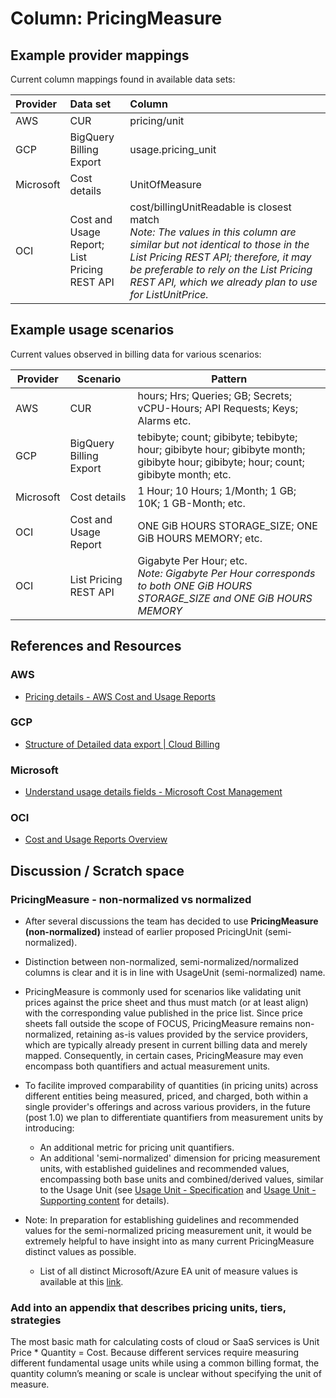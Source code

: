 # Column: PricingMeasure

## Example provider mappings

Current column mappings found in available data sets:

| Provider  | Data set                                        | Column                   |
|:----------|:------------------------------------------------|:-------------------------|
| AWS       | CUR                                             | pricing/unit             |
| GCP       | BigQuery Billing Export                         | usage.pricing_unit       |
| Microsoft | Cost details                                    | UnitOfMeasure            |
| OCI       | Cost and Usage Report;<br>List Pricing REST API | cost/billingUnitReadable is closest match<br>*Note: The values in this column are similar but not identical to those in the List Pricing REST API; therefore, it may be preferable to rely on the List Pricing REST API, which we already plan to use for ListUnitPrice.* |

## Example usage scenarios

Current values observed in billing data for various scenarios:

| Provider  | Scenario                | Pattern                                                                                                                              |
|-----------|-------------------------|--------------------------------------------------------------------------------------------------------------------------------------|
| AWS       | CUR                     | hours; Hrs; Queries; GB; Secrets; vCPU-Hours; API Requests; Keys; Alarms etc.                                                        |
| GCP       | BigQuery Billing Export | tebibyte; count; gibibyte; tebibyte; hour; gibibyte hour; gibibyte month; gibibyte hour; gibibyte; hour; count; gibibyte month; etc. |
| Microsoft | Cost details            | 1 Hour; 10 Hours; 1/Month; 1 GB; 10K; 1 GB-Month; etc.                                                                               |
| OCI       | Cost and Usage Report   | ONE GiB HOURS STORAGE_SIZE; ONE GiB HOURS MEMORY; etc.                                                                               |
| OCI       | List Pricing REST API   | Gigabyte Per Hour; etc.<br>*Note: Gigabyte Per Hour corresponds to both ONE GiB HOURS STORAGE_SIZE and ONE GiB HOURS MEMORY*         |

## References and Resources

### AWS

* [Pricing details - AWS Cost and Usage Reports](https://docs.aws.amazon.com/cur/latest/userguide/pricing-columns.html)

### GCP

* [Structure of Detailed data export | Cloud Billing](https://cloud.google.com/billing/docs/how-to/export-data-bigquery-tables/detailed-usage)

### Microsoft

* [Understand usage details fields - Microsoft Cost Management](https://learn.microsoft.com/en-us/azure/cost-management-billing/automate/understand-usage-details-fields)

### OCI

* [Cost and Usage Reports Overview](https://docs.oracle.com/en-us/iaas/Content/Billing/Concepts/usagereportsoverview.htm)

## Discussion / Scratch space

### PricingMeasure - non-normalized vs normalized
* After several discussions the team has decided to use **PricingMeasure (non-normalized)** instead of earlier proposed PricingUnit (semi-normalized).
* Distinction between non-normalized, semi-normalized/normalized columns is clear and it is in line with UsageUnit (semi-normalized) name.

* PricingMeasure is commonly used for scenarios like validating unit prices against the price sheet and thus must match (or at least align) with the corresponding value published in the price list. Since price sheets fall outside the scope of FOCUS, PricingMeasure remains non-normalized, retaining as-is values provided by the service providers, which are typically already present in current billing data and merely mapped. Consequently, in certain cases, PricingMeasure may even encompass both quantifiers and actual measurement units.

* To facilite improved comparability of quantities (in pricing units) across different entities being measured, priced, and charged, both within a single provider's offerings and across various providers, in the future (post 1.0) we plan to differentiate quantifiers from measurement units by introducing:
  * An additional metric for pricing unit quantifiers.
  * An additional 'semi-normalized' dimension for pricing measurement units, with established guidelines and recommended values, encompassing both base units and combined/derived values, similar to the Usage Unit (see [Usage Unit - Specification](../../specification/dimensions/usageunit.md) and [Usage Unit - Supporting content](.usageunit.md) for details).

* Note: In preparation for establishing guidelines and recommended values for the semi-normalized pricing measurement unit, it would be extremely helpful to have insight into as many current PricingMeasure distinct values as possible.
  * List of all distinct Microsoft/Azure EA unit of measure values is available at this [link](https://github.com/microsoft/finops-toolkit/pull/348).

### Add into an appendix that describes pricing units, tiers, strategies

The most basic math for calculating costs of cloud or SaaS services is Unit Price * Quantity = Cost.  Because different services require measuring different fundamental usage units while using a common billing format, the quantity column’s meaning or scale is unclear without specifying the unit of measure.
